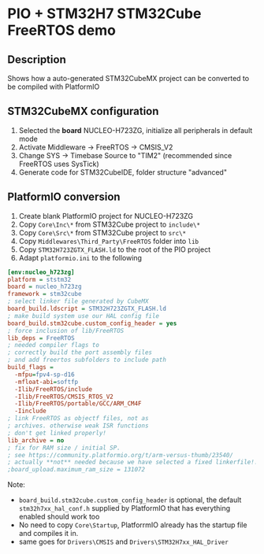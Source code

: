# PIO + STM32H7 STM32Cube FreeRTOS demo

## Description

Shows how a auto-generated STM32CubeMX project can be converted to be compiled with PlatformIO

## STM32CubeMX configuration

1. Selected the **board** NUCLEO-H723ZG, initialize all peripherals in default mode
2. Activate Middleware -> FreeRTOS -> CMSIS_V2
3. Change SYS -> Timebase Source to "TIM2" (recommended since FreeRTOS uses SysTick)
4. Generate code for STM32CubeIDE, folder structure "advanced"

## PlatformIO conversion

1. Create blank PlatformIO project for NUCLEO-H723ZG
2. Copy `Core\Inc\*` from STM32Cube project to `include\*`
3. Copy `Core\Src\*` from STM32Cube project to `src\*`
4. Copy `Middlewares\Third_Party\FreeRTOS` folder into `lib`
5. Copy `STM32H723ZGTX_FLASH.ld` to the root of the PIO project 
6. Adapt `platformio.ini` to the following

```ini
[env:nucleo_h723zg]
platform = ststm32
board = nucleo_h723zg
framework = stm32cube
; select linker file generated by CubeMX
board_build.ldscript = STM32H723ZGTX_FLASH.ld
; make build system use our HAL config file
board_build.stm32cube.custom_config_header = yes
; force inclusion of lib/FreeRTOS
lib_deps = FreeRTOS
; needed compiler flags to 
; correctly build the port assembly files
; and add freertos subfolders to include path
build_flags =
  -mfpu=fpv4-sp-d16
  -mfloat-abi=softfp
  -Ilib/FreeRTOS/include
  -Ilib/FreeRTOS/CMSIS_RTOS_V2
  -Ilib/FreeRTOS/portable/GCC/ARM_CM4F
  -Iinclude
; link FreeRTOS as objectf files, not as
; archives. otherwise weak ISR functions
; don't get linked properly!
lib_archive = no
; fix for RAM size / initial SP.
; see https://community.platformio.org/t/arm-versus-thumb/23540/
; actually **not** needed because we have selected a fixed linkerfile!!
;board_upload.maximum_ram_size = 131072
```

Note: 
* `board_build.stm32cube.custom_config_header` is optional, the default `stm32h7xx_hal_conf.h` supplied by PlatformIO that has everything enabled should work too
* No need to copy `Core\Startup`, PlatforrmIO already has the startup file and compiles it in. 
* same goes for `Drivers\CMSIS` and `Drivers\STM32H7xx_HAL_Driver`

